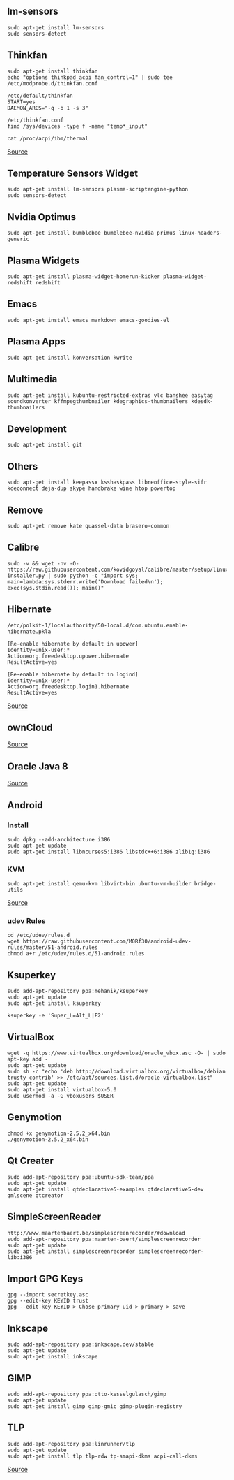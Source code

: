 ## lm-sensors

    sudo apt-get install lm-sensors
    sudo sensors-detect
    
## Thinkfan

	sudo apt-get install thinkfan
	echo "options thinkpad_acpi fan_control=1" | sudo tee /etc/modprobe.d/thinkfan.conf

	/etc/default/thinkfan
	START=yes
	DAEMON_ARGS="-q -b 1 -s 3"

	/etc/thinkfan.conf
	find /sys/devices -type f -name "temp*_input"

	cat /proc/acpi/ibm/thermal
	
[Source](http://thinkwiki.de/Thinkfan)

## Temperature Sensors Widget

	sudo apt-get install lm-sensors plasma-scriptengine-python
	sudo sensors-detect

## Nvidia Optimus

	sudo apt-get install bumblebee bumblebee-nvidia primus linux-headers-generic
  
## Plasma Widgets

	sudo apt-get install plasma-widget-homerun-kicker plasma-widget-redshift redshift
  
## Emacs

	sudo apt-get install emacs markdown emacs-goodies-el
  
## Plasma Apps

	sudo apt-get install konversation kwrite
  
## Multimedia
  
	sudo apt-get install kubuntu-restricted-extras vlc banshee easytag soundkonverter kffmpegthumbnailer kdegraphics-thumbnailers kdesdk-thumbnailers
  
## Development

	sudo apt-get install git
  
## Others

	sudo apt-get install keepassx ksshaskpass libreoffice-style-sifr kdeconnect deja-dup skype handbrake wine htop powertop
  
## Remove

	sudo apt-get remove kate quassel-data brasero-common

## Calibre

	sudo -v && wget -nv -O- https://raw.githubusercontent.com/kovidgoyal/calibre/master/setup/linux-installer.py | sudo python -c "import sys; main=lambda:sys.stderr.write('Download failed\n'); exec(sys.stdin.read()); main()"

## Hibernate

	/etc/polkit-1/localauthority/50-local.d/com.ubuntu.enable-hibernate.pkla

	[Re-enable hibernate by default in upower]
	Identity=unix-user:*
	Action=org.freedesktop.upower.hibernate
	ResultActive=yes

	[Re-enable hibernate by default in logind]
	Identity=unix-user:*
	Action=org.freedesktop.login1.hibernate
	ResultActive=yes

[Source](http://blog.mafr.de/2014/05/01/enabling-hibernate-support-in-ubuntu-14-04/)

## ownCloud

[Source](https://software.opensuse.org/download/package?project=isv:ownCloud:desktop&package=owncloud-client)

## Oracle Java 8

[Source](http://www.webupd8.org/2012/09/install-oracle-java-8-in-ubuntu-via-ppa.html)

## Android

### Install

	sudo dpkg --add-architecture i386
	sudo apt-get update
	sudo apt-get install libncurses5:i386 libstdc++6:i386 zlib1g:i386

### KVM
	sudo apt-get install qemu-kvm libvirt-bin ubuntu-vm-builder bridge-utils
	
[Source](https://software.intel.com/en-us/blogs/2012/03/12/how-to-start-intel-hardware-assisted-virtualization-hypervisor-on-linux-to-speed-up-intel-android-x86-emulator)

### udev Rules

	cd /etc/udev/rules.d
	wget https://raw.githubusercontent.com/M0Rf30/android-udev-rules/master/51-android.rules
	chmod a+r /etc/udev/rules.d/51-android.rules

## Ksuperkey

	sudo add-apt-repository ppa:mehanik/ksuperkey
	sudo apt-get update
	sudo apt-get install ksuperkey

	ksuperkey -e 'Super_L=Alt_L|F2'

## VirtualBox

	wget -q https://www.virtualbox.org/download/oracle_vbox.asc -O- | sudo apt-key add -
	sudo apt-get update
	sudo sh -c "echo 'deb http://download.virtualbox.org/virtualbox/debian trusty contrib' >> /etc/apt/sources.list.d/oracle-virtualbox.list"
	sudo apt-get update
	sudo apt-get install virtualbox-5.0
	sudo usermod -a -G vboxusers $USER

## Genymotion

	chmod +x genymotion-2.5.2_x64.bin
	./genymotion-2.5.2_x64.bin

## Qt Creater

	sudo add-apt-repository ppa:ubuntu-sdk-team/ppa
	sudo apt-get update
	sudo apt-get install qtdeclarative5-examples qtdeclarative5-dev qmlscene qtcreator

## SimpleScreenReader

	http://www.maartenbaert.be/simplescreenrecorder/#download
	sudo add-apt-repository ppa:maarten-baert/simplescreenrecorder
	sudo apt-get update
	sudo apt-get install simplescreenrecorder simplescreenrecorder-lib:i386

## Import GPG Keys

	gpg --import secretkey.asc
	gpg --edit-key KEYID trust
	gpg --edit-key KEYID > Chose primary uid > primary > save

## Inkscape

	sudo add-apt-repository ppa:inkscape.dev/stable
	sudo apt-get update
	sudo apt-get install inkscape

## GIMP

	sudo add-apt-repository ppa:otto-kesselgulasch/gimp
	sudo apt-get update
	sudo apt-get install gimp gimp-gmic gimp-plugin-registry
	
## TLP

	sudo add-apt-repository ppa:linrunner/tlp
	sudo apt-get update
	sudo apt-get install tlp tlp-rdw tp-smapi-dkms acpi-call-dkms
	
[Source](http://linrunner.de/en/tlp/docs/tlp-linux-advanced-power-management.html#installation)
	